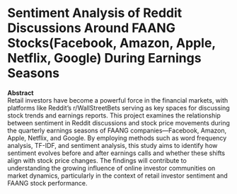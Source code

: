 # Sentiment Analysis of Reddit Discussions Around FAANG Stocks(Facebook, Amazon, Apple, Netflix, Google) During Earnings Seasons

**Abstract** <br>
Retail investors have become a powerful force in the financial markets, with platforms like Reddit’s r/WallStreetBets serving as key spaces for discussing stock trends and earnings reports. This project examines the relationship between sentiment in Reddit discussions and stock price movements during the quarterly earnings seasons of FAANG companies—Facebook, Amazon, Apple, Netflix, and Google. By employing methods such as word frequency analysis, TF-IDF, and sentiment analysis, this study aims to identify how sentiment evolves before and after earnings calls and whether these shifts align with stock price changes. The findings will contribute to understanding the growing influence of online investor communities on market dynamics, particularly in the context of retail investor sentiment and FAANG stock performance.
